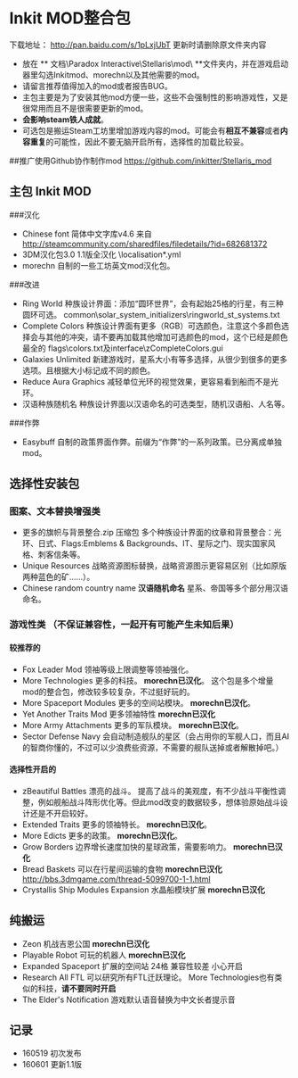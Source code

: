 # Inkit MOD整合包

下载地址： http://pan.baidu.com/s/1pLxjUbT 更新时请删除原文件夹内容

* 放在 ** 文档\Paradox Interactive\Stellaris\mod\ **文件夹内，并在游戏启动器里勾选Inkitmod、morechn以及其他需要的mod。
* 请留言推荐值得加入的mod或者报告BUG。
* 主包主要是为了安装其他mod方便一些，这些不会强制性的影响游戏性，又是很常用而且不是很需要更新的mod。
* **会影响steam铁人成就**。
* 可选包是搬运Steam工坊里增加游戏内容的mod。可能会有**相互不兼容**或者**内容重复**的可能性，因此不要无脑开启所有，选择性的加载比较妥。

##推广使用Github协作制作mod
https://github.com/inkitter/Stellaris_mod 

## 主包 Inkit MOD
###汉化
* Chinese font  简体中文字库v4.6  来自 http://steamcommunity.com/sharedfiles/filedetails/?id=682681372
* 3DM汉化包3.0  1.1版全汉化  \localisation\*.yml
* morechn   自制的一些工坊英文mod汉化包。

###改进
* Ring World   种族设计界面：添加“圆环世界”，会有起始25格的行星，有三种圆环可选。 common\solar_system_initializers\ringworld_st_systems.txt
* Complete Colors  种族设计界面有更多（RGB）可选颜色，注意这个多颜色选择会与其他的冲突，请不要再加载其他增加可选颜色的mod，这个已经是颜色最全的 flags\colors.txt及interface\zCompleteColors.gui
* Galaxies Unlimited  新建游戏时，星系大小有等多选择，从很少到很多的更多选项。且根据大小标记成不同的颜色。
* Reduce Aura Graphics  减轻单位光环的视觉效果，更容易看到船而不是光环。
* 汉语种族随机名  种族设计界面以汉语命名的可选类型，随机汉语船、人名等。

###作弊
* Easybuff 自制的政策界面作弊。前缀为“作弊”的一系列政策。已分离成单独mod。


## 选择性安装包
### 图案、文本替换增强类
* 更多的旗帜与背景整合.zip 压缩包 多个种族设计界面的纹章和背景整合：光环、日式、Flags:Emblems & Backgrounds、IT、星际之门、现实国家风格、刺客信条等。
* Unique Resources 战略资源图标替换，战略资源图示更容易区别（比如原版两种蓝色的矿……）。
* Chinese random country name **汉语随机命名** 星系、帝国等多个部分用汉语命名。

### 游戏性类  （不保证兼容性，一起开有可能产生未知后果）

#### 较推荐的
* Fox Leader Mod 领袖等级上限调整等领袖强化。
* More Technologies  更多的科技。 __morechn已汉化__。   这个包是多个增量mod的整合包，修改较多较复杂，不过挺好玩的。
* More Spaceport Modules  更多的空间站模块。 __morechn已汉化__。
* Yet Another Traits Mod 更多领袖特性 __morechn已汉化__
* More Army Attachments  更多的军队模块。  __morechn已汉化__。
* Sector Defense Navy  会自动制造舰队的星区（会占用你的军舰人口，而且AI的智商你懂的，不过可以少浪费些资源，不需要的舰队送掉或者解散掉吧。） 

#### 选择性开启的
* zBeautiful Battles  漂亮的战斗。 提高了战斗的美观度，有不少战斗平衡性调整，例如舰船战斗阵形优化等。但此mod改变的数据较多，想体验原始战斗设计还是不开启较好。
* Extended Traits  更多的领袖特长。  __morechn已汉化__。
* More Edicts  更多的政策。  __morechn已汉化__。
* Grow Borders  边界增长速度加快的星球政策，需要影响力。  __morechn已汉化__
* Bread Baskets 可以在行星间运输的食物 __morechn已汉化__ http://bbs.3dmgame.com/thread-5099700-1-1.html
* Crystallis Ship Modules Expansion 水晶船模块扩展 __morechn已汉化__

## 纯搬运
* Zeon 机战吉恩公国  __morechn已汉化__
* Playable Robot 可玩的机器人 __morechn已汉化__
* Expanded Spaceport 扩展的空间站 24格 兼容性较差 小心开启
* Research All FTL  可以研究所有FTL迁跃理论。   More Technologies也有类似的科技，**请不要同时开启**
* The Elder's Notification 游戏默认语音替换为中文长者提示音

## 记录
* 160519 初次发布
* 160601 更新1.1版